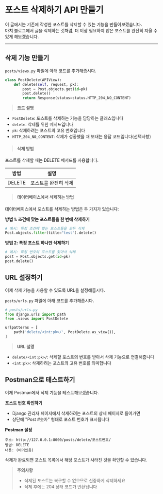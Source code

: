 # 포스트 삭제하기 API 만들기

이 글에서는 기존에 작성한 포스트를 삭제할 수 있는 기능을 만들어보겠습니다.  
마치 블로그에서 글을 삭제하는 것처럼, 더 이상 필요하지 않은 포스트를 완전히 지울 수 있게 해보겠습니다.

---

## 삭제 기능 만들기

`posts/views.py` 파일에 아래 코드를 추가해줍시다.

```python
class PostDelete(APIView):
    def delete(self, request, pk):
        post = Post.objects.get(id=pk)
        post.delete()
        return Response(status=status.HTTP_204_NO_CONTENT)
```

> **코드 설명**
- `PostDelete`: 포스트를 삭제하는 기능을 담당하는 클래스입니다
- `delete`: 삭제를 위한 메서드입니다
- `pk`: 삭제하려는 포스트의 고유 번호입니다
- `HTTP_204_NO_CONTENT`: 삭제가 성공했을 때 보내는 응답 코드입니다(선택사항)


>#### 삭제 방법

포스트를 삭제할 때는 DELETE 메서드를 사용합니다.

| 방법 | 설명 |
|------|------|
| DELETE | 포스트를 완전히 삭제 |

>#### 데이터베이스에서 삭제하는 방법

데이터베이스에서 포스트를 삭제하는 방법은 두 가지가 있습니다:

**방법 1: 조건에 맞는 포스트들을 한 번에 삭제하기**
```python
# 예시: 특정 조건에 맞는 포스트들을 모두 삭제
Post.objects.filter(title="test").delete()
```

**방법 2: 특정 포스트 하나만 삭제하기**
```python
# 예시: 특정 번호의 포스트를 찾아서 삭제
post = Post.objects.get(id=pk)
post.delete()
```




## URL 설정하기

이제 삭제 기능을 사용할 수 있도록 URL을 설정해줍시다.

`posts/urls.py` 파일에 아래 코드를 추가해줍시다.

```python
# posts/urls.py
from django.urls import path
from .views import PostDelete

urlpatterns = [
    path('delete/<int:pk>/', PostDelete.as_view()),
]
```

> **URL 설명**
- `delete/<int:pk>/`: 삭제할 포스트의 번호를 받아서 삭제 기능으로 연결해줍니다
- `<int:pk>`: 삭제하려는 포스트의 고유 번호를 의미합니다

## Postman으로 테스트하기

이제 Postman에서 삭제 기능을 테스트해보겠습니다.

**포스트 번호 확인하기**
- Django 관리자 페이지에서 삭제하려는 포스트의 상세 페이지로 들어가면
- 상단에 "Post #숫자" 형태로 포스트 번호가 표시됩니다

**Postman 설정**
```
주소: http://127.0.0.1:8000/posts/delete/포스트번호/
방법: DELETE
내용: (비어있음)
```

삭제가 완료되면 포스트 목록에서 해당 포스트가 사라진 것을 확인할 수 있습니다.

> **주의사항**
> - 삭제된 포스트는 복구할 수 없으므로 신중하게 삭제하세요
> - 삭제 후에는 204 상태 코드가 반환됩니다



